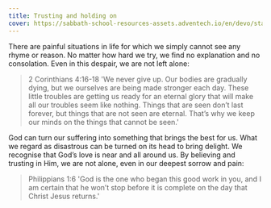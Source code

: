 ```yaml
---
title: Trusting and holding on
cover: https://sabbath-school-resources-assets.adventech.io/en/devo/start-into-life/04-why-why-why/PQH1667922741642.jpg
---
```


There are painful situations in life for which we simply cannot see any rhyme or reason. No matter how hard we try, we find no explanation and no consolation. Even in this despair, we are not left alone:

> <callout>2 Corinthians 4:16-18</callout>
> 'We never give up. Our bodies are gradually dying, but we ourselves are being made stronger each day. These little troubles are getting us ready for an eternal glory that will make all our troubles seem like nothing. Things that are seen don’t last forever, but things that are not seen are eternal. That’s why we keep our minds on the things that cannot be seen.'

God can turn our suffering into something that brings the best for us. What we regard as disastrous can be turned on its head to bring delight. We recognise that God’s love is near and all around us. By believing and trusting in Him, we are not alone, even in our deepest sorrow and pain:

> <callout>Philippians 1:6</callout>
> 'God is the one who began this good work in you, and I am certain that he won’t stop before it is complete on the day that Christ Jesus returns.'